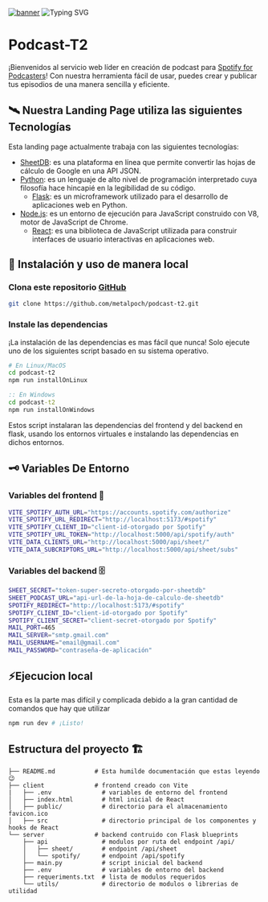 <a href="https://podcast-t2.vercel.app/" target="_blank"><img src="https://i.ibb.co/fnHXVBQ/podcast-T2.png" alt="banner"/></a>
![Typing SVG](https://readme-typing-svg.demolab.com?font=Fira+Code&weight=600&size=19&duration=1000&pause=200&color=C93BC5&vCenter=true&repeat=false&width=435&lines=Escuchamos...;Mejoramos...;Publicamos...;Para+hacer+realidad+tu+mejor+Podcast.)
# Podcast-T2
¡Bienvenidos al servicio web líder en creación de podcast para [Spotify for Podcasters]! Con nuestra herramienta fácil de usar, puedes crear y publicar tus episodios de una manera sencilla y eficiente.

## 🛰️ Nuestra Landing Page utiliza las siguientes Tecnologías 

Esta landing page actualmente trabaja con las siguientes tecnologías:

- [SheetDB]: es una plataforma en línea que permite convertir las hojas de cálculo de Google en una API JSON.
- [Python]: es un lenguaje de alto nivel de programación interpretado cuya filosofía hace hincapié en la legibilidad de su código.
  - [Flask]: es un microframework utilizado para el desarrollo de aplicaciones web en Python.
- [Node.js]: es un entorno de ejecución para JavaScript construido con V8, motor de JavaScript de Chrome.
  - [React]: es una biblioteca de JavaScript utilizada para construir interfaces de usuario interactivas en aplicaciones web.
 

##  💾 Instalación y uso de manera local

### Clona este repositorio [GitHub]

```bash
git clone https://github.com/metalpoch/podcast-t2.git
```

### Instale las dependencias

¡La instalación de las dependencias es mas fácil que nunca! Solo ejecute uno de los siguientes script basado en su sistema operativo.

```bash
# En Linux/MacOS
cd podcast-t2
npm run installOnLinux
```

```cmd
:: En Windows
cd podcast-t2
npm run installOnWindows
```

Estos script instalaran las dependencias del frontend y del backend en flask, usando los entornos virtuales e instalando las dependencias en dichos entornos.

## 🗝️ Variables De Entorno
### Variables del frontend 📱
```bash
VITE_SPOTIFY_AUTH_URL="https://accounts.spotify.com/authorize"
VITE_SPOTIFY_URL_REDIRECT="http://localhost:5173/#spotify"
VITE_SPOTIFY_CLIENT_ID="client-id-otorgado por Spotify"
VITE_SPOTIFY_URL_TOKEN="http://localhost:5000/api/spotify/auth"
VITE_DATA_CLIENTS_URL="http://localhost:5000/api/sheet/"
VITE_DATA_SUBCRIPTORS_URL="http://localhost:5000/api/sheet/subs"
```
### Variables del backend 🗄️
```bash
SHEET_SECRET="token-super-secreto-otorgado-por-sheetdb"
SHEET_PODCAST_URL="api-url-de-la-hoja-de-calculo-de-sheetdb"
SPOTIFY_REDIRECT="http://localhost:5173/#spotify"
SPOTIFY_CLIENT_ID="client-id-otorgado por Spotify"
SPOTIFY_CLIENT_SECRET="client-secret-otorgado por Spotify"
MAIL_PORT=465
MAIL_SERVER="smtp.gmail.com"
MAIL_USERNAME="email@gmail.com"
MAIL_PASSWORD="contraseña-de-aplicación"
```

## ⚡Ejecucion local

Esta es la parte mas difícil y complicada debido a la gran cantidad de comandos que hay que utilizar

```bash
npm run dev # ¡Listo!
```

## Estructura del proyecto 🏗️
```
├── README.md           # Esta humilde documentación que estas leyendo 😉
├── client              # frontend creado con Vite
|   ├── .env              # variables de entorno del frontend
│   ├── index.html        # html inicial de React
│   ├── public/           # directorio para el almacenamiento favicon.ico
│   ├── src               # directorio principal de los componentes y hooks de React
└── server              # backend contruido con Flask blueprints
    ├── api               # modulos por ruta del endpoint /api/
    │   ├── sheet/        # endpoint /api/sheet
    │   └── spotify/      # endpoint /api/spotify
    ├── main.py           # script inicial del backend
    ├── .env              # variables de entorno del backend
    ├── requeriments.txt  # lista de modulos requeridos
    └── utils/            # directorio de modulos o librerias de utilidad
```

[python]: https://www.python.org/
[flask]: https://flask.palletsprojects.com/en/2.3.x/
[node.js]: https://nodejs.org/en
[react]: https://react.dev/
[github]: https://github.com/metalpoch/podcast-t2.git
[Spotify for Podcasters]: https://podcasters.spotify.com/
[sheetdb]: https://sheetdb.io/
